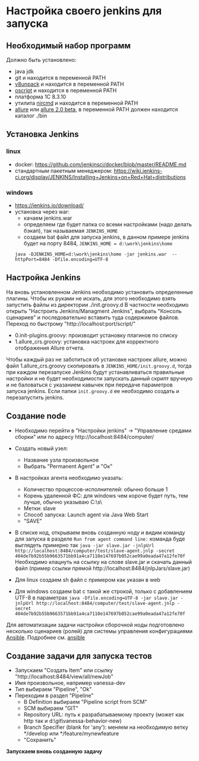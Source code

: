 # Настройка своего jenkins для запуска

## Необходимый набор программ


Должно быть установлено:
* java jdk
* git и находится в переменной PATH
* [v8unpack][v8unpack] и находится в переменной PATH
* [oscript][oscript] и находится в переменной PATH
* платформа 1С 8.3.10 
* утилита [nircmd][nircmd] и находится в переменной PATH
* [allure][allure] или [allure 2.0 beta][allurebeta], в переменной PATH должен находится каталог ./bin 

[oscript]: http://oscript.io/downloads
[nircmd]: http://www.nirsoft.net/utils/nircmd.html "ссылка внизу страницы"
[v8unpack]: https://github.com/dmpas/v8unpack#build
[allure]: https://github.com/allure-framework/allure-core/releases/latest
[allurebeta]: https://bintray.com/qameta/generic/allure2/2.0-BETA5#files/io/qameta/allure/allure/2.0-BETA5

## Установка Jenkins 

### linux 

* docker: https://github.com/jenkinsci/docker/blob/master/README.md
* стандартным пакетным менеджером: https://wiki.jenkins-ci.org/display/JENKINS/Installing+Jenkins+on+Red+Hat+distributions

### windows

* https://jenkins.io/download/
* установка через war:
    * качаем jenkins.war 
    * определяем где будет папка со всеми настройками (надо делать бэкап), так называемая ```JENKINS_HOME```
    * создаем bat файл для запуска jenkins, в данном примере jenkins будет на порту 8484, ```JENKINS_HOME = d:\work\jenkins\home```
    ```
    java -DJENKINS_HOME=d:\work\jenkins\home -jar jenkins.war  --httpPort=8484 -Dfile.encoding=UTF-8
    ```

## Настройка Jenkins 

На вновь установленном Jenkins необходимо установить определенные плагины. Чтобы их руками не искать, для этого необходимо взять запустить файлы из директории ./init.groovy.d
В частности необходимо открыть "Настроить Jenkins/Managment Jenkins", выбрать "Консоль сценариев" и последовательно вставить туда содержимое файлов. 
Переход по быстрому "http://localhost:port/script/"

* 0.init-plugins.groovy: производит установку плагинов по списку
* 1.allure_crs.groovy: установка настроек для корректного отображения Allure отчета. 

Чтобы каждый раз не заботиться об установке настроек allure, можно файл 1.allure_crs.groovy скопировать в ```JENKINS_HOME/init.groovy.d```, тогда при каждом перезапуске Jenkins будут устанавливаться правильные настройки и не будет необходимости запускать данный скрипт вручную и не баловаться с указанием кавычек при передаче параметров запуска jenkins. Если папки ```init.groovy.d``` ее необходимо создать и перезапустить jenkins.


## Создание node 

* Необходимо перейти в "Настройки jenkins" -> "Управление средами сборки" или по адресу http://localhost:8484/computer/ 
* Создать новый узел:
    * Название узла произвольное
    * Выбрать "Permanent Agent" и "Ок"
* В настройках агента необходимо указать:
    * Количество процессов-исполнителей: обычно больше 1 
    * Корень удаленной ФС: для windows чем короче будет путь, тем лучше, обычно указываю C:\s\
    * Метки: slave
    * Способ запуска: Launch agent via Java Web Start
    * "SAVE"
* В списке нод, открываем вновь созданную ноду и видим команду для запуска в разделе ```Run from agent command line:```
    команда буде выглядеть примерно так ```java -jar slave.jar -jnlpUrl http://localhost:8484/computer/test/slave-agent.jnlp -secret 404de7b92b55b9663571bb91a4ca7110e147697b052cae99a0eada47a12fe70f``` 
    Необходимо клацнуть на ссылку на слове slave.jar и скачать данный файл (пример ссылки прямой http://localhost:8484/jnlpJars/slave.jar) 

* Для linux создаем sh файл с примером как указан в web 
* Для windows создаем bat с такой же строкой, только с добавлением UTF-8 в параметрах ```java -Dfile.encoding=UTF-8 -jar slave.jar -jnlpUrl http://localhost:8484/computer/test/slave-agent.jnlp -secret 404de7b92b55b9663571bb91a4ca7110e147697b052cae99a0eada47a12fe70f ```

Для автоматизации задачи настройки сборочной ноды подготовлено несколько сценариев (ролей) для системы управления конфигурациями [Ansible](http://docs.ansible.com/ansible/latest/index.html). Подробнее см. [ansible](../ansible/README.md)

## Создание задачи для запуска тестов

* Запускаем "Создать Item" или ссылку "http://localhost:8484/view/all/newJob" 
* Имя произвольное, например vanessa-dev
* Тип выбираем "Pipeline", "Ok"
* Переходим в раздел "Pipeline" 
    * В Definition выбираем "Pipeline script from SCM" 
    * SCM выбираем "GIT"
    * Repository URL: путь к разрабатываемому проекту (может как http так и d:\git\vanessa-behavior-new)
    * Branch Specifier (blank for 'any'): меняем на необходимую ветку */develop или */feature/mynewfeature
    * "Сохранить" 

**Запускаем вновь созданную задачу**
